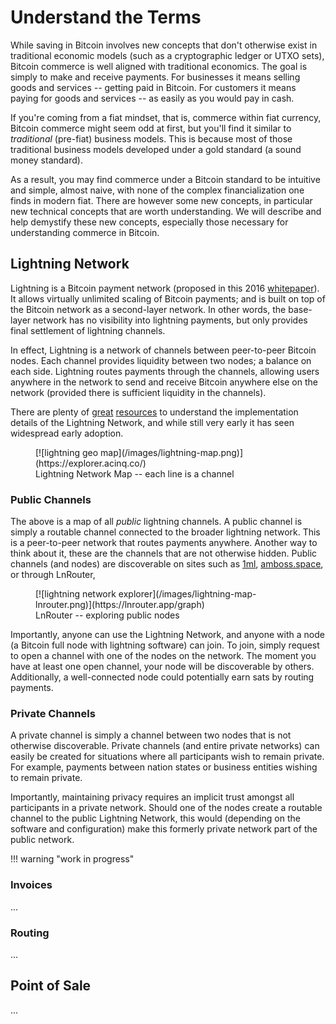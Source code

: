 <!--

Lord Jesus Christ
Son of the living God
Have mercy on me, a sinner

-->


# Understand the Terms

While saving in Bitcoin involves
 new concepts
 that don't otherwise exist in
 traditional economic models
 (such as a cryptographic ledger or UTXO sets),
 Bitcoin commerce 
 is well aligned with
 traditional economics.
The goal is simply to make
 and receive payments.
For businesses it means
 selling goods and services --
 getting paid in Bitcoin.
For customers it means
 paying for goods and services --
 as easily as you would
 pay in cash.

If you're coming from a fiat mindset,
 that is, commerce within fiat currency,
 Bitcoin commerce might seem odd at first,
 but you'll
 find it similar
 to *traditional* (pre-fiat)
 business models.
This is because most of those traditional
 business models developed under a gold
 standard (a sound money standard).

As a result, you may find commerce
 under a Bitcoin standard to be
 intuitive and simple,
 almost naive,
 with none of the complex
 financialization one finds in modern fiat.
There are however some new concepts,
 in particular new technical concepts
 that are worth understanding.
We will describe and help demystify these
 new concepts, especially those
 necessary for understanding commerce
 in Bitcoin.










## Lightning Network

Lightning is a Bitcoin payment network
 (proposed in this 2016
 [whitepaper](https://lightning.network/lightning-network-paper.pdf)).
It allows virtually unlimited scaling
 of Bitcoin payments;
 and is built on top of the
 Bitcoin network as a
 second-layer network.
In other words, the base-layer
 network has no visibility
 into lightning payments,
 but only provides
 final settlement of
 lightning channels.

In effect, Lightning
 is a network of channels
 between peer-to-peer
 Bitcoin nodes.
Each channel
 provides liquidity
 between two nodes;
 a balance on each side.
Lightning routes payments
 through the channels,
 allowing users anywhere
 in the network to send
 and receive Bitcoin 
 anywhere else on the
 network
 (provided there is sufficient
 liquidity in the channels).

There are plenty of
 [great](https://medium.com/softblocks/lightning-network-in-depth-part-1-payment-channels-b943607950dd)
 [resources](https://bitcoinmagazine.com/technical/understanding-the-lightning-network-part-building-a-bidirectional-payment-channel-1464710791)
 to understand the implementation
 details of the Lightning Network,
 and while still very early it
 has seen widespread early adoption.

<figure markdown>
  [![lightning geo map](/images/lightning-map.png)](https://explorer.acinq.co/)
  <figcaption>Lightning Network Map -- each line is a channel</figcaption>
</figure>





### Public Channels

The above is a map of all *public* lightning channels.
A public channel is simply a routable channel
 connected to the broader lightning network.
This is a peer-to-peer network that
 routes payments anywhere.
Another way to think about it,
 these are the channels that are
 not otherwise hidden.
Public channels (and nodes) are
 discoverable on sites such as
 [1ml](https://1ml.com/),
 [amboss.space](https://amboss.space/),
 or through LnRouter,

<figure markdown>
  [![lightning network explorer](/images/lightning-map-lnrouter.png)](https://lnrouter.app/graph)
  <figcaption>LnRouter -- exploring public nodes</figcaption>
</figure>

Importantly, anyone can use
 the Lightning Network,
 and anyone with a node
 (a Bitcoin
 full node
 with lightning software) can join.
To join,
 simply request to open a channel
 with one of the nodes on the network.
The moment you have at least one open
 channel, your node will be discoverable
 by others.
Additionally, a well-connected node
 could potentially earn
 sats by routing
 payments.





### Private Channels 

A private channel is simply a channel
 between two nodes that is not otherwise
 discoverable.
Private channels 
 (and entire private networks)
 can easily be created 
 for situations where all participants
 wish to remain private.
For example, payments between
 nation states or business
 entities wishing to remain private.

Importantly, maintaining privacy
 requires an implicit trust
 amongst all participants in
 a private network.
Should one of the nodes
 create a routable channel
 to the public Lightning Network,
 this would (depending on the software
 and configuration) make this
 formerly private network
 part of the public network.





!!! warning "work in progress"




### Invoices

...





### Routing

...

<!--
polar
https://lightningpolar.com/
-->






## Point of Sale

...







